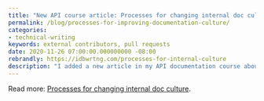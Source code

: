 ```yaml
---
title: "New API course article: Processes for changing internal doc culture"
permalink: /blog/processes-for-improving-documentation-culture/
categories:
- technical-writing
keywords: external contributors, pull requests
date: 2020-11-26 07:00:00.000000000 -08:00
rebrandly: https://idbwrtng.com/processes-for-internal-culture
description: "I added a new article in my API documentation course about processes for changing internal doc culture. One of the most influential aspects that will determine your experience as a technical writer is the company's documentation culture and environment. If you find yourself in an organization with a poor documentation culture, it can be difficult if not impossible to change it. Poor documentation culture/environments lead to a high turnover on doc teams, loss of motivation for existing writers (especially as their colleagues constantly leave, which increases the workload), and contributes to a downward spiral of tasks you can never quite get a handle on. In this topic, I outline six strategies you can implement to influence change in your company's documentation culture."
---
```


Read more: [Processes for changing internal doc culture](/docapis_changing_internal_doc_culture.html).
